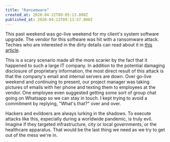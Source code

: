 ```yaml
---
title: "Ransomware"
created_at: 2020-04-22T09:05:13.000Z
published_at: 2020-04-22T09:13:57.000Z
---
```

This past weekend was go-live weekend for my client's system software upgrade. The vendor for this software was hit with a ransomware attack. Techies who are interested in the dirty details can read about it in [this article](https://www.crn.com/news/channel-programs/cognizant-left-with-no-good-options-after-maze-attack-security-expert). 

This is a scary scenario made all the more scarier by the fact that it happened to such a large IT company. In addition to the potential damaging disclosure of proprietary information, the most direct result of this attack is that the company's email and internal servers are down. Over go-live weekend and continuing to present, our project manager was taking pictures of emails with her phone and texting them to employees at the vendor. One employee even suggested getting some sort of group chat going on Whatsapp so we can stay in touch. I kept trying to avoid a commitment by replying, "What's that?" over and over. 

Hackers and evildoers are always lurking in the shadows. To execute attacks like this, especially during a worldwide pandemic, is truly evil. Imagine if they targeted infrastructure, city or local governments, or the healthcare apparatus. That would be the last thing we need as we try to get out of the mess we're in.
